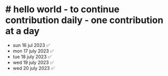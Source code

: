 # # hello world - to continue contribution daily - one contribution at a day

- sun 16 jul 2023 ✅
- mon 17 july 2023 ✅
- tue 18 july 2023 ✅
- wed 19 july 2023 ✅
- wed 20 july 2023 ✅


